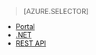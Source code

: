 > [AZURE.SELECTOR]
- [Portal](/documentation/articles/media-services-manage-content#encode)
- [.NET](/documentation/articles/media-services-dotnet-encode-asset)
- [REST API](/documentation/articles/media-services-rest-encode-asset)

<!---HONumber=67-->